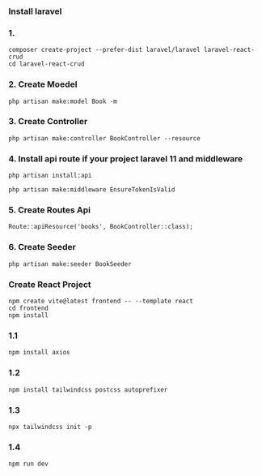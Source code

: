 ### Install laravel

### 1.
````
composer create-project --prefer-dist laravel/laravel laravel-react-crud
cd laravel-react-crud
````

### 2. Create Moedel
````
php artisan make:model Book -m

````

### 3. Create Controller
````
php artisan make:controller BookController --resource

````
### 4. Install api route if your project laravel 11 and middleware
````
php artisan install:api

php artisan make:middleware EnsureTokenIsValid

````

### 5. Create Routes Api
````
Route::apiResource('books', BookController::class);

````

### 6. Create Seeder
````
php artisan make:seeder BookSeeder
````

### Create React Project
````
npm create vite@latest frontend -- --template react
cd frontend
npm install

````

### 1.1 
````
npm install axios

````

### 1.2 
````
npm install tailwindcss postcss autoprefixer
````

### 1.3
````
npx tailwindcss init -p

````

### 1.4
````
npm run dev

````
